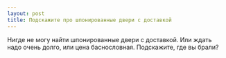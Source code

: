 ```yaml
---
layout: post 
title: Подскажите про шпонированные двери с доставкой 
--- 
```

Нигде не могу найти шпонированные двери с доставкой. Или ждать надо очень долго, или цена баснословная. Подскажите, где вы брали?